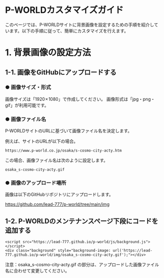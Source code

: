 # P-WORLDカスタマイズガイド
このページでは、P-WORLDサイトに背景画像を設定するための手順を紹介しています。以下の手順に従って、簡単にカスタマイズを行えます。

# 1. 背景画像の設定方法
## 1-1. 画像をGitHubにアップロードする
### ● 画像サイズ・形式
画像サイズは「1920 × 1080」で作成してください。
画像形式は「jpg・png・gif」が利用可能です。

### ● 画像ファイル名
P-WORLDサイトのURLに基づいて画像ファイル名を決定します。

例えば、サイトのURLが以下の場合。
```
https://www.p-world.co.jp/osaka/s-cosmo-city-acty.htm
```
この場合、画像ファイル名は次のように設定します。
```
osaka_s-cosmo-city-acty.gif
```
### ● 画像のアップロード場所
画像は以下のGitHubリポジトリにアップロードします。

https://github.com/lead-777/p-world/tree/main/img


## 1-2. P-WORLDのメンテナンスページ下段にコードを追加する
```
<script src="https://lead-777.github.io/p-world/js/background.js"></script>
<div class="background" style="background-image: url('https://lead-777.github.io/p-world/img/osaka_s-cosmo-city-acty.gif');"></div>
```
注意：osaka_s-cosmo-city-acty.gif の部分は、アップロードした画像ファイル名に合わせて変更してください。
